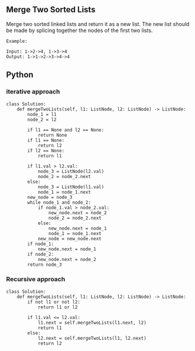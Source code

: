 ## Merge Two Sorted Lists
Merge two sorted linked lists and return it as a new list. The new list should be made by splicing together the nodes of the first two lists.
```
Example:

Input: 1->2->4, 1->3->4
Output: 1->1->2->3->4->4
```

## Python

### iterative approach
```Python3
class Solution:
    def mergeTwoLists(self, l1: ListNode, l2: ListNode) -> ListNode:
        node_1 = l1
        node_2 = l2

        if l1 == None and l2 == None:
            return None
        if l1 == None:
            return l2
        if l2 == None:
            return l1

        if l1.val > l2.val:
            node_3 = ListNode(l2.val)
            node_2 = node_2.next
        else:
            node_3 = ListNode(l1.val)
            node_1 = node_1.next
        new_node = node_3
        while node_1 and node_2:
            if node_1.val > node_2.val:
                new_node.next = node_2
                node_2 = node_2.next
            else:
                new_node.next = node_1
                node_1 = node_1.next
            new_node = new_node.next
        if node_1:
            new_node.next = node_1
        if node_2:
            new_node.next = node_2
        return node_3
```
### Recursive approach
```
class Solution:
    def mergeTwoLists(self, l1: ListNode, l2: ListNode) -> ListNode:
        if not l1 or not l2:
            return l1 or l2

        if l1.val <= l2.val:
            l1.next = self.mergeTwoLists(l1.next, l2)
            return l1
        else:
            l2.next = self.mergeTwoLists(l1, l2.next)
            return l2
```